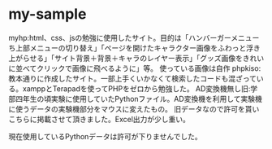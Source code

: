 # my-sample

myhp:html、css、jsの勉強に使用したサイト。目的は「ハンバーガーメニューち上部メニューの切り替え」「ページを開けたキャラクター画像をふわっと浮き上がらせる」「サイト背景＋背景＋キャラのレイヤー表示」「グッズ画像をきれいに並べてクリックで画像に飛べるように」等。
使っている画像は自作
phpkiso:教本通りに作成したサイト。一部上手くいかなくて検索したコードも混ざっている。xamppとTerapadを使ってPHPをゼロから勉強した。
AD変換機無し旧:学部四年生の頃実験に使用していたPythonファイル。AD変換機を利用して実験機に使うデータの実験機部分をマウスに変えたもの。
旧データなので許可を貰いこちらに掲載させて頂きました。Excel出力が少し重い。

現在使用しているPythonデータは許可が下りませんでした。
